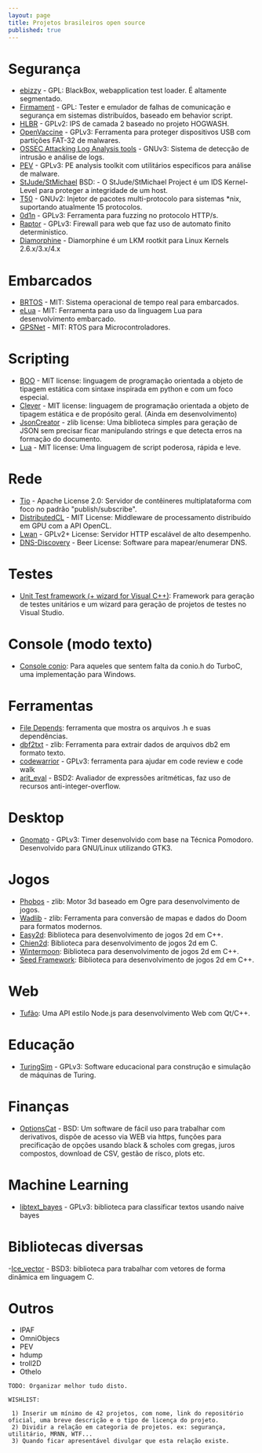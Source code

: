 ```yaml
---
layout: page
title: Projetos brasileiros open source
published: true
---
```


# Segurança

- [ebizzy](http://sourceforge.net/projects/ebizzy/) - GPL: BlackBox, webapplication test loader. É altamente segmentado.
- [Firmament](http://sourceforge.net/projects/firmament/) - GPL: Tester e emulador de falhas de comunicação e segurança em sistemas distribuídos, baseado em behavior script.
- [HLBR](http://hlbr.sourceforge.net/) - GPLv2: IPS de camada 2 baseado no projeto HOGWASH.
- [OpenVaccine](http://sourceforge.net/projects/openvaccine/) - GPLv3: Ferramenta para proteger dispositivos USB com partições FAT-32 de malwares.
- [OSSEC Attacking Log Analysis tools](http://www.ossec.net/) - GNUv3: Sistema de detecção de intrusão e análise de logs.
- [PEV](http://sourceforge.net/projects/pev/) - GPLv3: PE analysis toolkit com utilitários específicos para análise de malware.
- [StJude/StMichael](http://sourceforge.net/projects/stjude/) BSD: - O StJude/StMichael Project é um IDS Kernel-Level para proteger a integridade de um host.
- [T50](http://t50.sourceforge.net/) - GNUv2: Injetor de pacotes multi-protocolo para sistemas *nix, suportando atualmente 15 protocolos.
- [0d1n](https://github.com/CoolerVoid/0d1n) - GPLv3: Ferramenta para fuzzing no protocolo HTTP/s. 
- [Raptor](https://github.com/CoolerVoid/raptor_waf) - GPLv3: Firewall para web que faz uso de automato finito deterministico. 
- [Diamorphine](https://github.com/m0nad/Diamorphine) - Diamorphine é um LKM rootkit para Linux Kernels 2.6.x/3.x/4.x

# Embarcados

- [BRTOS](https://code.google.com/p/brtos/) - MIT: Sistema operacional de tempo real para embarcados.
- [eLua](http://www.eluaproject.net/) - MIT: Ferramenta para uso da linguagem Lua para desenvolvimento embarcado.
- [GPSNet](https://code.google.com/p/gpsnet/) - MIT: RTOS para Microcontroladores.

# Scripting

- [BOO](http://boo.codehaus.org/) - MIT license: linguagem de programação orientada a objeto de tipagem estática com sintaxe inspirada em python e com um foco especial.
- [Clever](http://clever-lang.github.com/) - MIT license: linguagem de programação orientada a objeto de tipagem estática e de propósito geral. (Ainda em desenvolvimento)
- [JsonCreator](http://github.com/bcsanches/JsonCreator) - zlib license: Uma biblioteca simples para geração de JSON sem precisar ficar manipulando strings e que detecta erros na formação do documento.
- [Lua](http://lua.org/) - MIT license: Uma linguagem de script poderosa, rápida e leve.

# Rede

- [Tio](https://code.google.com/p/tio) - Apache License 2.0: Servidor de contêineres multiplataforma com foco no padrão "publish/subscribe".
- [DistributedCL](https://github.com/andrelrt/distributedcl) - MIT License: Middleware de processamento distribuído em GPU com a API OpenCL.
- [Lwan](http://lwan.ws) - GPLv2+ License: Servidor HTTP escalável de alto desempenho.
- [DNS-Discovery](https://github.com/m0nad/DNS-Discovery) - Beer License: Software para mapear/enumerar DNS.

# Testes

- [Unit Test framework (+ wizard for Visual C++)](http://www.thradams.com/codeblog/unittest.htm): Framework para geração de testes unitários e um wizard para geração de projetos de testes no Visual Studio.

# Console (modo texto)

- [Console conio](http://www.thradams.com/codeblog/console.htm): Para aqueles que sentem falta da conio.h do TurboC, uma implementação para Windows.

# Ferramentas

- [File Depends](http://www.thradams.com/codeblog/filedepends.htm): ferramenta que mostra os arquivos .h e suas dependências.
- [dbf2txt](https://github.com/bcsanches/dbf2txt) - zlib: Ferramenta para extrair dados de arquivos db2 em formato texto.
- [codewarrior](https://github.com/CoolerVoid/codewarrior) - GPLv3: ferramenta para ajudar em code review e code walk
- [arit_eval](https://github.com/CoolerVoid/arit_eval) - BSD2: Avaliador de expressões aritméticas, faz uso de recursos anti-integer-overflow. 

# Desktop

- [Gnomato](https://github.com/diegorubin/gnomato) - GPLv3: Timer desenvolvido com base na Técnica Pomodoro. Desenvolvido para GNU/Linux utilizando GTK3.

# Jogos

- [Phobos](https://github.com/bcsanches/phobos3d/) - zlib: Motor 3d baseado em Ogre para desenvolvimento de jogos.
- [Wadlib](https://github.com/bcsanches/wadlib) - zlib: Ferramenta para conversão de mapas e dados do Doom para formatos modernos.
- [Easy2d](http://easy2d.sourceforge.net/): Biblioteca para desenvolvimento de jogos 2d em C++.
- [Chien2d](http://code.google.com/p/chien2d/): Biblioteca para desenvolvimento de jogos 2d em C.
- [Wintermoon](http://wintermoon.sourceforge.net/): Biblioteca para desenvolvimento de jogos 2d em C++.
- [Seed Framework](http://www.seedframework.org/): Biblioteca para desenvolvimento de jogos 2d em C++.

# Web

- [Tufão](https://github.com/vinipsmaker/tufao): Uma API estilo Node.js para desenvolvimento Web com Qt/C++.

# Educação

- [TuringSim](https://github.com/zxmarcos/turing-simulator) - GPLv3: Software educacional para construção e simulação de máquinas de Turing.

# Finanças
- [OptionsCat](https://github.com/CoolerVoid/optionscat/) - BSD: Um software de fácil uso para trabalhar com derivativos, dispõe de acesso via WEB via https, funções para precificação de opções usando black & scholes com gregas, juros compostos, download de CSV, gestão de rísco, plots etc. 

# Machine Learning

- [libtext_bayes](https://github.com/CoolerVoid/libtext_bayes) - GPLv3: biblioteca para classificar textos usando naive bayes

# Bibliotecas diversas

-[Ice_vector](https://github.com/CoolerVoid/ice_vector) - BSD3: biblioteca para trabalhar com vetores de  forma dinãmica em linguagem C.

# Outros

- IPAF
- OmniObjecs
- PEV
- hdump
- troll2D
- Othelo

```
TODO: Organizar melhor tudo disto.

WISHLIST:

 1) Inserir um mínimo de 42 projetos, com nome, link do repositório oficial, uma breve descrição e o tipo de licença do projeto.
 2) Dividir a relação em categoria de projetos. ex: segurança, utilitário, MRNN, WTF...
 3) Quando ficar apresentável divulgar que esta relação existe.
```
